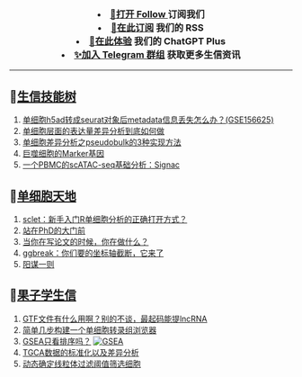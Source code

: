 
<h3 align="center">   
<li> <a href="https://app.follow.is/share/feeds/86231884517090304">🌈打开 Follow </a>订阅我们</li>  

<li> <a href="https://bioinforss-channel.vercel.app/">🎈在此订阅</a> 我们的 RSS</li>  

<li> <a href="https://kyplus.092420.xyz/">🌟在此体验</a> 我们的 ChatGPT Plus </li>  

<li> <a href="https://t.me/BioInfoTalk">✨加入 Telegram 群组</a> 获取更多生信资讯</li>  
</h3>

------------------

## 📝[生信技能树](https://github.com/ixxmu/mp_duty/issues?q=label%3A%E7%94%9F%E4%BF%A1%E6%8A%80%E8%83%BD%E6%A0%91+is%3Aclosed)
<!-- 1issueTable -->

1. [单细胞h5ad转成seurat对象后metadata信息丢失怎么办？(GSE156625)](https://github.com/ixxmu/mp_duty/issues/6667) 
2. [单细胞层面的表达量差异分析到底如何做](https://github.com/ixxmu/mp_duty/issues/6649) 
3. [单细胞差异分析之pseudobulk的3种实现方法](https://github.com/ixxmu/mp_duty/issues/6648) 
4. [巨噬细胞的Marker基因](https://github.com/ixxmu/mp_duty/issues/6644) 
5. [一个PBMC的scATAC-seq基础分析：Signac](https://github.com/ixxmu/mp_duty/issues/6637) 
<!-- 1issueTable -->
## 📝[单细胞天地](https://github.com/ixxmu/mp_duty/issues?q=label%3A%E5%8D%95%E7%BB%86%E8%83%9E%E5%A4%A9%E5%9C%B0+is%3Aclosed)
<!-- 2issueTable -->

1. [sclet：新手入门R单细胞分析的正确打开方式？](https://github.com/ixxmu/mp_duty/issues/6588) 
2. [站在PhD的大门前](https://github.com/ixxmu/mp_duty/issues/6578) 
3. [当你在写论文的时候，你在做什么？](https://github.com/ixxmu/mp_duty/issues/6577) 
4. [ggbreak：你们要的坐标轴截断，它来了](https://github.com/ixxmu/mp_duty/issues/6328) 
5. [阳谋一则](https://github.com/ixxmu/mp_duty/issues/6277) 
<!-- 2issueTable -->

## 📝[果子学生信](https://github.com/ixxmu/mp_duty/issues?q=label%3A%E6%9E%9C%E5%AD%90%E5%AD%A6%E7%94%9F%E4%BF%A1+is%3Aclosed)
<!-- 3issueTable -->

1. [GTF文件有什么用啊？别的不谈，最起码能提lncRNA](https://github.com/ixxmu/mp_duty/issues/6080) 
2. [简单几步构建一个单细胞转录组浏览器](https://github.com/ixxmu/mp_duty/issues/5103) 
3. [GSEA只看排序吗？](https://github.com/ixxmu/mp_duty/issues/4920) [![GSEA](https://img.shields.io/github/labels/ixxmu/mp_duty/GSEA)](https://github.com/ixxmu/mp_duty/labels/GSEA)
4. [TGCA数据的标准化以及差异分析](https://github.com/ixxmu/mp_duty/issues/4829) 
5. [动态确定线粒体过滤阈值筛选细胞](https://github.com/ixxmu/mp_duty/issues/4754) 
<!-- 3issueTable -->
